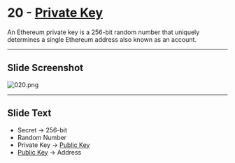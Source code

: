 # 20 - [Private Key](Private%20Key.md)

An Ethereum private key is a 256-bit random number that uniquely determines a single Ethereum address also known as an account.

___
## Slide Screenshot
![020.png](../../images/1.%20Ethereum%20101/020.png)
___
## Slide Text
- Secret -> 256-bit
- Random Number
- Private Key -> [Public Key](Public%20Key.md)
- [Public Key](Public%20Key.md) -> Address
